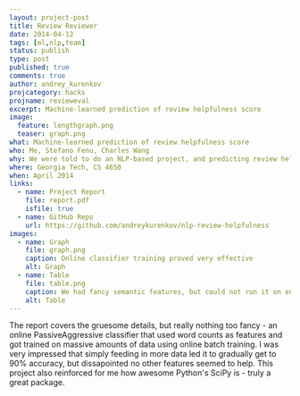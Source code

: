 ```yaml
---
layout: project-post
title: Review Reviewer
date: 2014-04-12 
tags: [ml,nlp,team]
status: publish
type: post
published: true
comments: true
author: andrey_kurenkov
projcategory: hacks
projname: revieweval
excerpt: Machine-learned prediction of review helpfulness score
image:
  feature: lengthgraph.png
  teaser: graph.png
what: Machine-learned prediction of review helpfulness score
who: Me, Stefano Fenu, Charles Wang
why: We were told to do an NLP-based project, and predicting review helpfulness with a massive dataset was an awesome idea for that
where: Georgia Tech, CS 4650
when: April 2014
links:
  - name: Project Report
    file: report.pdf
    isfile: true 
  - name: GitHub Repo
    url: https://github.com/andreykurenkov/nlp-review-helpfulness
images:
  - name: Graph
    file: graph.png
    caption: Online classifier training proved very effective
    alt: Graph
  - name: Table
    file: table.png
    caption: We had fancy semantic features, but could not run it on enough data to get good results
    alt: Table
---
```

The report covers the gruesome details, but really nothing too fancy - an online PassiveAggressive classifier that used word counts as features and got trained on massive amounts of data using online batch training. I was very impressed that simply feeding in more data led it to gradually get to 90% accuracy, but dissapointed no other features seemed to help. This project also reinforced for me how awesome Python's SciPy is - truly a great package.
